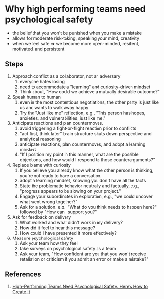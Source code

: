 # Why high performing teams need psychological safety

* the belief that you won't be punished when you make a mistake
* allows for moderate risk-taking, speaking your mind, creativity
* when we feel safe => we become more open-minded, resilient, motivated, and persistent

## Steps

1. Approach conflict as a collaborator, not an adversary 
   1. everyone hates losing
   2. need to accommodate a "learning" and curiosity-driven mindset
   3. Think about, "How could we achieve a mutually desirable outcome?"
2. Speak human to human 
   1. even in the most contentious negotiations, the other party is just like us and wants to walk away happy
   2. Try the "Just like me" reflection, e.g., "This person has hopes, anxieties, and vulnerabilities, just like me."
3. Anticipate reactions and plan countermoves. 
   1. avoid triggering a fight-or-flight reaction prior to conflicts
   2. "act first, think later" brain structure shuts down perspective and analytical reasoning
   3. anticipate reactions, plan countermoves, and adopt a learning mindset
   4. "If I position my point in this manner, what are the possible objections, and how would I respond to those counterarguments?"
4. Replace blame with curiosity 
   1. If you believe you already know what the other person is thinking, you're not ready to have a conversation.
   2. adopt a learning mindset, knowing you don't have all the facts
   3. State the problematic behavior neutrally and factually, e.g., "progress appears to be slowing on your project."
   4. Engage your subordinates in exploration, e.g., "we could uncover what went wrong together?"
   5. Ask for a solution, e.g., "What do you think needs to happen here?" followed by "How can I support you?"
5. Ask for feedback on delivery 
   1. What worked and what didn't work in my delivery?
   2. How did it feel to hear this message?
   3. How could I have presented it more effectively?
6. Measure psychological safety 
   1. Ask your team how they feel
   2. take surveys on psychological safety as a team
   3. Ask your team, "How confident are you that you won't receive retaliation or criticism if you admit an error or make a mistake?"

## References

1. [High-Performing Teams Need Psychological Safety. Here’s How to Create It](https://hbr.org/2017/08/high-performing-teams-need-psychological-safety-heres-how-to-create-it) 